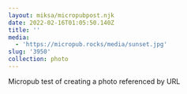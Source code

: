 ```yaml
---
layout: miksa/micropubpost.njk
date: 2022-02-16T01:05:50.140Z
title: ''
media:
  - 'https://micropub.rocks/media/sunset.jpg'
slug: '3950'
collection: photo
---
```

Micropub test of creating a photo referenced by URL
